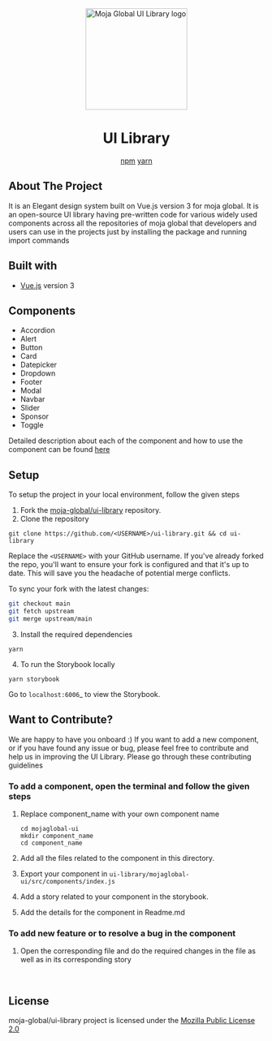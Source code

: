 <div align="center">
<img src="https://moja.global/wp-content/uploads/2021/03/Asset-66@4x.png" alt="Moja Global UI Library logo" height ="auto" width="200" /> 

<br />

<h1 align="center">UI Library</h1>

 [npm](https://www.npmjs.com/package/@moja-global/mojaglobal-ui)   [yarn](https://yarnpkg.com/package/@moja-global/mojaglobal-ui)
 </div>

## About The Project

It is an Elegant design system built on Vue.js version 3 for moja global. It is an open-source UI library having pre-written code for various widely used components across all the repositories of moja global that developers and users can use in the projects just by installing the package and running import commands
 
## Built with

- [Vue.js](https://vuejs.org/) version 3

## Components 

- Accordion
- Alert
- Button
- Card
- Datepicker
- Dropdown
- Footer
- Modal
- Navbar
- Slider 
- Sponsor
- Toggle

Detailed description about each of the component and how to use the component can be found  [here](https://ui-library-au5vxcs10-moja-global.vercel.app/?path=/story/example-accordion--primary)

## Setup

To setup the project in your local environment, follow the given steps

1. Fork the [moja-global/ui-library](https://github.com/moja-global/ui-library) repository.
2. Clone the repository 
```
git clone https://github.com/<USERNAME>/ui-library.git && cd ui-library
```
  Replace the `<USERNAME>` with your GitHub username. If you've already forked the repo, you'll want to ensure your fork is configured and that it's up to date. This will save you the headache of potential merge conflicts.  
  
  To sync your fork with the latest changes:
  ```sh
  git checkout main
  git fetch upstream
  git merge upstream/main
  ```
  
3. Install the required dependencies
```
yarn
```
4. To run the Storybook locally
  ```
  yarn storybook
  ```
Go to `localhost:6006`_ to view the Storybook.
 
## Want to Contribute? 
We are happy to have you onboard :) 
If you want to add a new component, or if you have found any issue or bug, please feel free to contribute and help us in improving the UI Library. 
Please go through these contributing guidelines
 
 ### To add a component, open the terminal and follow the given steps
 
1. Replace component_name with your own component name
    ``` 
    cd mojaglobal-ui 
    mkdir component_name
    cd component_name  
    ```
 2. Add all the files related to the component in this directory.

3. Export your component in `ui-library/mojaglobal-ui/src/components/index.js`
 
4. Add a story related to your component in the storybook.
 
5. Add the details for the component in Readme.md

 ### To add new feature or to resolve a bug in the component
 1. Open the corresponding file and do the required changes in the file as well as in its corresponding story
 
 <br>

## License

moja-global/ui-library project is licensed under the [Mozilla Public License 2.0](https://github.com/moja-global/ui-library/blob/main/LICENSE)


